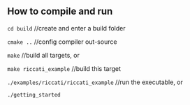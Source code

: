 ## How to compile and run
`cd build`    //create and enter a build folder  

`cmake ..`    //config compiler out-source  

`make`        //build all targets, or  

`make riccati_example`        //build this target  

`./examples/riccati/riccati_example`      //run the executable, or  

`./getting_started`  
